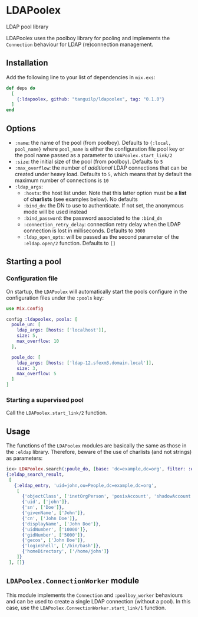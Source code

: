 # LDAPoolex

LDAP pool library

LDAPoolex uses the poolboy library for pooling and implements the `Connection` behaviour
for LDAP (re)connection management.

## Installation

Add the following line to your list of dependencies in `mix.exs`:

```elixir
def deps do
  [
    {:ldapoolex, github: "tanguilp/ldapoolex", tag: "0.1.0"}
  ]
end
```

## Options

- `:name`: the name of the pool (from poolboy). Defaults to `{:local, pool_name}` where
`pool_name` is either the configuration file pool key or the pool name passed as a parameter
to `LDAPoolex.start_link/2`
- `:size`: the initial size of the pool (from poolboy). Defaults to `5`
- `:max_overflow`: the number of *additional* LDAP connections that can be created under
heavy load. Defaults to `5`, which means that by default the maximum number of connections
is `10`
- `:ldap_args`:
  - `:hosts`: the host list under. Note that this latter option must be a **list** of
  **charlists** (see examples below). No defaults
  - `:bind_dn`: the DN to use to authenticate. If not set, the anonymous mode will be used
  instead
  - `:bind_password`: the password associated to the `:bind_dn`
  - `:connection_retry_delay`: connection retry delay when the LDAP connection is lost in
  milliseconds. Defaults to `3000`
  - `:ldap_open_opts`: will be passed as the second parameter of the `:eldap.open/2` function.
  Defaults to `[]`


## Starting a pool

### Configuration file

On startup, the `LDAPoolex` will automatically start the pools configure in the configuration
files under the `:pools` key:

```elixir
use Mix.Config

config :ldapoolex, pools: [
  poule_un: [
    ldap_args: [hosts: ['localhost']],
    size: 5,
    max_overflow: 10
  ],

  poule_do: [
    ldap_args: [hosts: ['ldap-12.sfexm3.domain.local']],
    size: 3,
    max_overflow: 5
  ]
]
```

### Starting a supervised pool

Call the `LDAPoolex.start_link/2` function.

## Usage

The functions of the `LDAPoolex` modules are basically the same as those in the `:eldap` library.
Therefore, beware of the use of charlists (and not strings) as parameters:

```elixir
iex> LDAPoolex.search(:poule_do, [base: 'dc=example,dc=org', filter: :eldap.equalityMatch('uid', 'john')])
{:eldap_search_result,
 [
   {:eldap_entry, 'uid=john,ou=People,dc=example,dc=org',
    [
      {'objectClass', ['inetOrgPerson', 'posixAccount', 'shadowAccount']},
      {'uid', ['john']},
      {'sn', ['Doe']},
      {'givenName', ['John']},
      {'cn', ['John Doe']},
      {'displayName', ['John Doe']},
      {'uidNumber', ['10000']},
      {'gidNumber', ['5000']},
      {'gecos', ['John Doe']},
      {'loginShell', ['/bin/bash']},
      {'homeDirectory', ['/home/john']}
    ]}
 ], []}
```

## `LDAPoolex.ConnectionWorker` module

This module implements the `Connection` and `:poolboy_worker` behaviours and can be used to
create a single LDAP connection (without a pool). In this case, use the
`LDAPoolex.ConnectionWorker.start_link/1` function.
